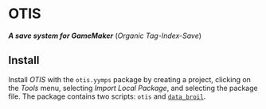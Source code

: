 # OTIS
***A save system for GameMaker*** (*Organic Tag-Index-Save*)

## Install
Install *OTIS* with the ```otis.yymps``` package by creating a project, clicking on the *Tools* menu, selecting *Import Local Package*, and selecting the package file. The package contains two scripts: ```otis``` and [```data_broil```](https://github.com/Organic-Games/data-broil).